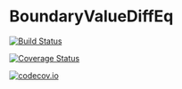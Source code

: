 # BoundaryValueDiffEq

[![Build Status](https://travis-ci.org/ChrisRackauckas/BoundaryValueDiffEq.jl.svg?branch=master)](https://travis-ci.org/ChrisRackauckas/BoundaryValueDiffEq.jl)

[![Coverage Status](https://coveralls.io/repos/ChrisRackauckas/BoundaryValueDiffEq.jl/badge.svg?branch=master&service=github)](https://coveralls.io/github/ChrisRackauckas/BoundaryValueDiffEq.jl?branch=master)

[![codecov.io](http://codecov.io/github/ChrisRackauckas/BoundaryValueDiffEq.jl/coverage.svg?branch=master)](http://codecov.io/github/ChrisRackauckas/BoundaryValueDiffEq.jl?branch=master)
